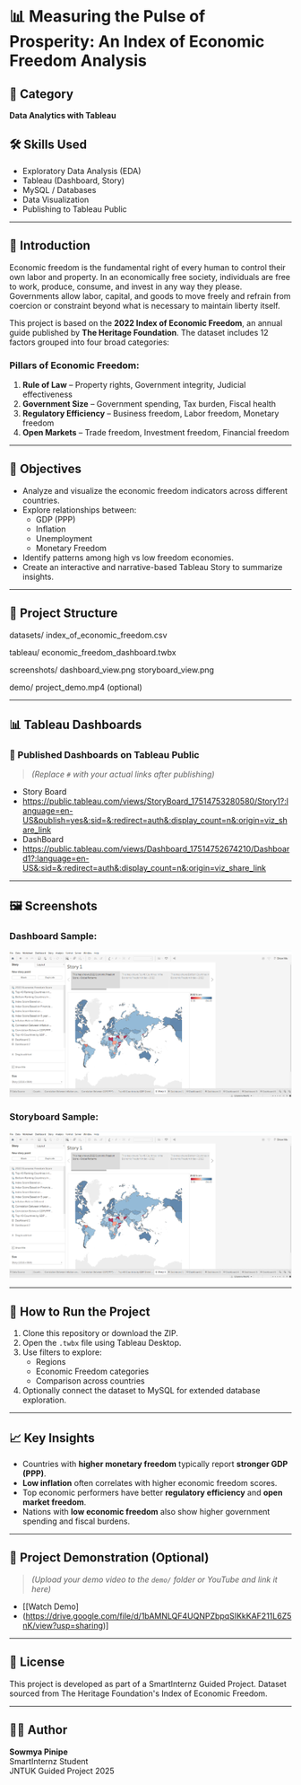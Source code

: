 # 📊 Measuring the Pulse of Prosperity: An Index of Economic Freedom Analysis

## 📁 Category
**Data Analytics with Tableau**

## 🛠️ Skills Used
- Exploratory Data Analysis (EDA)
- Tableau (Dashboard, Story)
- MySQL / Databases
- Data Visualization
- Publishing to Tableau Public

---

## 📌 Introduction

Economic freedom is the fundamental right of every human to control their own labor and property. In an economically free society, individuals are free to work, produce, consume, and invest in any way they please. Governments allow labor, capital, and goods to move freely and refrain from coercion or constraint beyond what is necessary to maintain liberty itself.

This project is based on the **2022 Index of Economic Freedom**, an annual guide published by **The Heritage Foundation**. The dataset includes 12 factors grouped into four broad categories:

### Pillars of Economic Freedom:
1. **Rule of Law** – Property rights, Government integrity, Judicial effectiveness  
2. **Government Size** – Government spending, Tax burden, Fiscal health  
3. **Regulatory Efficiency** – Business freedom, Labor freedom, Monetary freedom  
4. **Open Markets** – Trade freedom, Investment freedom, Financial freedom  

---

## 🎯 Objectives

- Analyze and visualize the economic freedom indicators across different countries.
- Explore relationships between:
  - GDP (PPP)
  - Inflation
  - Unemployment
  - Monetary Freedom
- Identify patterns among high vs low freedom economies.
- Create an interactive and narrative-based Tableau Story to summarize insights.

---

## 📂 Project Structure
datasets/
index_of_economic_freedom.csv

tableau/
economic_freedom_dashboard.twbx

screenshots/
dashboard_view.png
storyboard_view.png

demo/
project_demo.mp4 (optional)



---

## 📊 Tableau Dashboards

### 🔗 Published Dashboards on Tableau Public
> *(Replace `#` with your actual links after publishing)*

- Story Board
- https://public.tableau.com/views/StoryBoard_17514753280580/Story1?:language=en-US&publish=yes&:sid=&:redirect=auth&:display_count=n&:origin=viz_share_link
- DashBoard
- https://public.tableau.com/views/Dashboard_17514752674210/Dashboard1?:language=en-US&:sid=&:redirect=auth&:display_count=n&:origin=viz_share_link

---

## 🖼️ Screenshots

### Dashboard Sample:
![Dashboard Screenshot](screenshots/dashboard_view.png)

### Storyboard Sample:
![Storyboard Screenshot](screenshots/storyboard_view.png)

---

## 🚀 How to Run the Project

1. Clone this repository or download the ZIP.
2. Open the `.twbx` file using Tableau Desktop.
3. Use filters to explore:
   - Regions
   - Economic Freedom categories
   - Comparison across countries
4. Optionally connect the dataset to MySQL for extended database exploration.

---

## 📈 Key Insights

- Countries with **higher monetary freedom** typically report **stronger GDP (PPP)**.
- **Low inflation** often correlates with higher economic freedom scores.
- Top economic performers have better **regulatory efficiency** and **open market freedom**.
- Nations with **low economic freedom** also show higher government spending and fiscal burdens.

---

## 🎥 Project Demonstration (Optional)
> *(Upload your demo video to the `demo/` folder or YouTube and link it here)*

- [[Watch Demo]
- (https://drive.google.com/file/d/1bAMNLQF4UQNPZbpqSIKkKAF211L6Z5nK/view?usp=sharing)]

---

## 🧾 License

This project is developed as part of a SmartInternz Guided Project. Dataset sourced from The Heritage Foundation's Index of Economic Freedom.

---

## 🙋‍♀️ Author

**Sowmya Pinipe**  
SmartInternz Student  
JNTUK Guided Project 2025  




